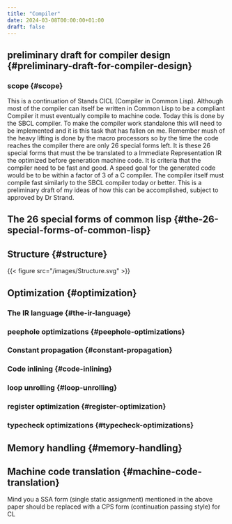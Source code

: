 ```yaml
---
title: "Compiler"
date: 2024-03-08T00:00:00+01:00
draft: false
---
```


## preliminary draft for compiler design {#preliminary-draft-for-compiler-design}


### scope {#scope}

This is a continuation of Stands CICL (Compiler in Common
Lisp). Although most of the compiler can itself be written in Common
Lisp  to be a compliant Compiler it must eventually compile  to
machine code. Today this is done by the SBCL compiler. To make the
compiler work standalone this will need to be implemented and it is
this task that has fallen on me. Remember mush of the heavy lifting is
done by the macro processors so by the time the code reaches the
compiler there are only 26 special forms left. It is these 26 special
forms that must the  be translated to a Immediate Representation IR the
optimized before generation machine code. It is criteria that the
compiler need to be fast and good. A speed goal for the generated
code would be to be within a factor of 3 of a C compiler. The compiler
itself must compile fast similarly to the SBCL compiler today or
better. This is a preliminary draft of my ideas of how this can be
accomplished, subject to approved by Dr Strand.


## The 26 special forms of common lisp {#the-26-special-forms-of-common-lisp}


## Structure {#structure}

{{< figure src="/images/Structure.svg" >}}


## Optimization {#optimization}


### The IR language {#the-ir-language}


### peephole optimizations {#peephole-optimizations}


### Constant propagation {#constant-propagation}


### Code inlining {#code-inlining}


### loop unrolling {#loop-unrolling}


### register optimization {#register-optimization}


### typecheck optimizations {#typecheck-optimizations}


## Memory handling {#memory-handling}


## Machine code translation {#machine-code-translation}

Mind you a SSA form (single static assignment) mentioned in the above
paper should be replaced with a CPS form (continuation passing style) for CL

